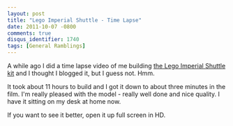 ```yaml
---
layout: post
title: "Lego Imperial Shuttle - Time Lapse"
date: 2011-10-07 -0800
comments: true
disqus_identifier: 1740
tags: [General Ramblings]
---
```

A while ago I did a time lapse video of me building [the Lego Imperial
Shuttle kit](http://www.amazon.com/dp/B0041I0N9A?tag=mhsvortex) and I
thought I blogged it, but I guess not. Hmm.

It took about 11 hours to build and I got it down to about three minutes
in the film. I'm really pleased with the model - really well done and
nice quality. I have it sitting on my desk at home now.

If you want to see it better, open it up full screen in HD.
